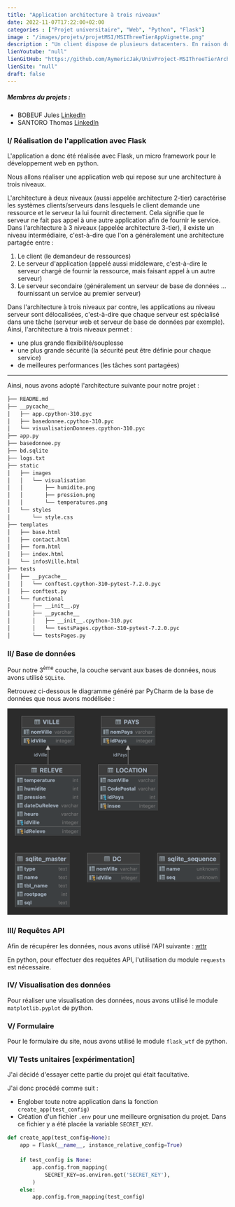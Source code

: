 ```yaml
---
title: "Application architecture à trois niveaux"
date: 2022-11-07T17:22:00+02:00
categories : ["Projet universitaire", "Web", "Python", "Flask"]
image : "/images/projets/projetMSI/MSIThreeTierAppVignette.png"
description : "Un client dispose de plusieurs datacenters. En raison du réchauffement climatique, il devient important d'optimiser la régulation des climatisations de ces centres données..."
lienYoutube: "null"
lienGitHub: "https://github.com/AymericJak/UnivProject-MSIThreeTierArchitectureApp"
lienSite: "null"
draft: false
---
```


##### Membres du projets :
- BOBEUF Jules [LinkedIn](https://www.linkedin.com/in/bobeuf-jules/)
- SANTORO Thomas [LinkedIn](https://www.linkedin.com/in/thomas-santoro/)

### I/ Réalisation de l'application avec Flask

L'application a donc été réalisée avec Flask, un micro framework pour le développement web en python.

Nous allons réaliser une application web qui repose sur une architecture à trois niveaux.

L'architecture à deux niveaux (aussi appelée architecture 2-tier) caractérise les systèmes clients/serveurs dans lesquels le client demande une ressource et le serveur la lui fournit directement. Cela signifie que le serveur ne fait pas appel à une autre application afin de fournir le service.
Dans l'architecture à 3 niveaux (appelée architecture 3-tier), il existe un niveau intermédiaire, c'est-à-dire que l'on a généralement une architecture partagée entre :

1. Le client (le demandeur de ressources)
2. Le serveur d'application (appelé aussi middleware, c'est-à-dire le serveur chargé de fournir la ressource, mais faisant appel à un autre serveur)
3. Le serveur secondaire (généralement un serveur de base de données ... fournissant un service au premier serveur)

Dans l'architecture à trois niveaux par contre, les applications au niveau serveur sont délocalisées, c'est-à-dire que chaque serveur est spécialisé dans une tâche (serveur web et serveur de base de données par exemple). Ainsi, l'architecture à trois niveaux permet :

- une plus grande flexibilité/souplesse
- une plus grande sécurité (la sécurité peut être définie pour chaque service)
- de meilleures performances (les tâches sont partagées)

<hr>

Ainsi, nous avons adopté l'architecture suivante pour notre projet :

```bash
├── README.md
├── __pycache__
│   ├── app.cpython-310.pyc
│   ├── basedonnee.cpython-310.pyc
│   └── visualisationDonnees.cpython-310.pyc
├── app.py
├── basedonnee.py
├── bd.sqlite
├── logs.txt
├── static
│   ├── images
│   │   └── visualisation
│   │       ├── humidite.png
│   │       ├── pression.png
│   │       └── temperatures.png
│   └── styles
│       └── style.css
├── templates
│   ├── base.html
│   ├── contact.html
│   ├── form.html
│   ├── index.html
│   └── infosVille.html
├── tests
│   ├── __pycache__
│   │   └── conftest.cpython-310-pytest-7.2.0.pyc
│   ├── conftest.py
│   └── functional
│       ├── __init__.py
│       ├── __pycache__
│       │   ├── __init__.cpython-310.pyc
│       │   └── testsPages.cpython-310-pytest-7.2.0.pyc
│       └── testsPages.py
```

### II/ Base de données

Pour notre 3<sup>ème</sup> couche, la couche servant aux bases de données, nous avons utilisé `SQLite`.

Retrouvez ci-dessous le diagramme généré par PyCharm de la base de données que nous avons modélisée :

![Diagramme application architecture à trois niveaux](/images/projets/projetMSI/MSIDiagram.png)

### III/ Requêtes API

Afin de récupérer les données, nous avons utilisé l'API suivante : [wttr](https://www.wttr.in/)

En python, pour effectuer des requêtes API, l'utilisation du module `requests` est nécessaire.

### IV/ Visualisation des données

Pour réaliser une visualisation des données, nous avons utilisé le module `matplotlib.pyplot` de python.

### V/ Formulaire

Pour le formulaire du site, nous avons utilisé le module  `flask_wtf` de python.

### VI/ Tests unitaires [expérimentation]

J'ai décidé d'essayer cette partie du projet qui était facultative.

J'ai donc procédé comme suit :

- Englober toute notre application dans la fonction `create_app(test_config)`
- Création d'un fichier `.env` pour une meilleure orgnisation du projet. Dans ce fichier y a été placée la variable `SECRET_KEY`.
```python
def create_app(test_config=None):
    app = Flask(__name__, instance_relative_config=True)

    if test_config is None:
        app.config.from_mapping(
            SECRET_KEY=os.environ.get('SECRET_KEY'),
        )
    else:
        app.config.from_mapping(test_config)
```
